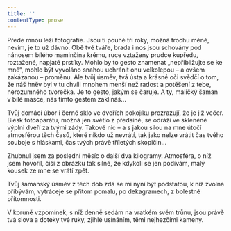 ```yaml
---
title: ''
contentType: prose
---
```


Přede mnou leží fotografie. Jsou ti pouhé tři roky, možná trochu méně, nevím, je to už dávno. Obě tvé tváře, brada i nos jsou schovány pod nánosem bílého maminčina krému, ruce vztaženy prudce kupředu, roztažené, napjaté prstíky. Mohlo by to gesto znamenat „nepřibližujte se ke mně“, mohlo být vyvoláno snahou uchránit onu velkolepou – a ovšem zakázanou – proměnu. Ale tvůj úsměv, tvá ústa a krásné oči svědčí o tom, že náš hněv byl v tu chvíli mnohem menší než radost a potěšení z tebe, nerozumného tvorečka. Je to gesto, jakým se čaruje. A ty, maličký šaman v bílé masce, nás tímto gestem zaklínáš…

Tvůj domácí úbor i černé sklo ve dveřích pokojíku prozrazují, že je již večer. Blesk fotoaparátu, možná jen světlo z předsíně, se odráží ve skleněné výplni dveří za tvými zády. Takové nic – a s jakou silou na mne útočí atmosférou těch časů, které nikdo už nevrátí, tak jako nelze vrátit čas tvého souboje s hláskami, čas tvých právě tříletých skopičin…

Zhubnul jsem za poslední měsíc o další dva kilogramy. Atmosféra, o níž jsem hovořil, čiší z obrázku tak silně, že kdykoli se jen podívám, malý kousek ze mne se vrátí zpět.

Tvůj šamanský úsměv z těch dob zdá se mi nyní být podstatou, k níž zvolna přibývám, vytráceje se přitom pomalu, po dekagramech, z bolestné přítomnosti.

V koruně vzpomínek, s níž denně sedám na vratkém svém trůnu, jsou právě tvá slova a doteky tvé ruky, zjihlé usínáním, těmi nejhezčími kameny.
